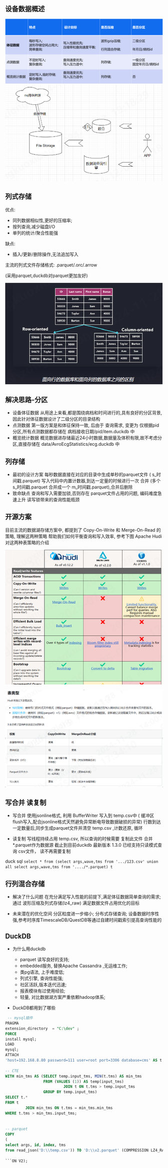 ## 设备数据概述

![img.png](.images/gh76896.png)
![img_1.png](.images/gh55435.png)

## 列式存储

优点:

- 同列数据相似性,更好的压缩率;
- 按列查询,减少磁盘I/O
- 单列的统计/聚合性能强

缺点:

- 插入/更新/删除操作,无法追加写入

主流的列式文件存储格式:
.parquet/.orc/.arrow

(采用parquet,duckdb对parquet更加友好)

![img_2.png](.images/gh677567.png)

## 解决思路-分区

- 设备体征数据
  从用途上来看,都是围绕病档和时间进行的,具有良好的分区背景,因此针对体征数据设计了二级分区的目录结构
- 点测数据
  第一版方案是和体征保持一致, 后由于 查询需求, 变更为 仅根据pid 分区,所有点测数据都存储在 病档接收日期/pid/item.duckdb 中
- 概览统计数据
  概览数据进存储最近24小时数据,数据量及体积有限,故不考虑分区,直接存储在 data/AvroEcgStatistics/ecg.duckdb 中

## 列存储

- 最初的设计方案
  每秒数据直接在对应的目录中生成单秒的parquet文件  ( s_时间戳.parquet)
  写入代码中内置计数器,到达一定量的时候进行一次 合并 (多个 s_时间戳.parquet 合并成一个 m_时间戳.parquet),合并后删除
- 致命缺点
  查询和写入需要加锁,否则存在 parquet文件占用的问题, 编码难度急速上升
  读写锁带来的查询性能瓶颈

## 开源方案

目前主流的数据湖存储方案中, 都提到了 Copy-On-Write 和 Merge-On-Read 的策略, 理解这两种策略
帮助我们如何平衡查询和写入效率, 参考下图 Apache Hudi 对这两种表策略的介绍

![img_2.png](.images/gh452342.png)

![img_1.png](.images/gh5456456.png)

## 写合并 读复制

- 写合并
  使用jsonline格式, 利用 BufferWriter 写入到 temp.csv中 (
  缓冲区flush写入,配合jsonline格式天然避免异常断电导致数据破损的异常)
  行数到达一定数量后,同步生成parquet文件并清空 temp.csv ,计数还原, 循环

- 读复制
  写线程持续占用 temp.csv, 所以查询的时候需要 复制此文件 合并 *.parquet作为数据源
  截止到目前duckdb 最新版本 1.3.0 已经支持只读模式查询 csv文件， 读不再需要复制

duck sql
`select * from (select args,wave,tms from '.../123.csv' union all select args,wave,tms from '..../*.parquet) t`

## 行列混合存储

- 解决了什么问题
  在充分满足写入性能的前提下,满足体征数据简单查询的需求;
  通过 波形压缩及列式存储(lz4_raw) 满足数据文件占用优化的目标

- 未来潜在的优化空间
  分区粒度进一步缩小;
  分布式存储查询;
  设备数据时序性强,参考时序库TimescaleDB/QuestDB等通过自建时间戳索引提高查询性能的

## DuckDB

- 为什么用duckdb
    - parquet 读写良好的支持;
    - embedded服务, 替换Apache Cassandra ,无运维工作;
    - 类pg语法, 上手难度低;
    - 列式引擎, 查询性能强;
    - 社区活跃,版本迭代迅速;
    - 报表模块有过使用经验;
    - 轻量, 对比数据湖方案严重依赖hadoop体系;

- DuckDB都用到了哪些

```sql
 -- mysql插件
PRAGMA
extension_directory  = "C:\dev" ;
FORCE
install mysql;
LOAD
mysql;
ATTACH
'host=192.168.8.80 password=111 user=root port=3306 database=cms' AS t (TYPE mysql);

-- CTE
WITH min_tms AS (SELECT temp.input_tms, MIN(t.tms) AS min_tms
                 FROM (VALUES (1)) AS temp(input_tms)
                          JOIN t ON t.tms > temp.input_tms
                 GROUP BY temp.input_tms)
SELECT t.*
FROM t
         JOIN min_tms ON t.tms = min_tms.min_tms
WHERE t.tms > min_tms.input_tms;


-- parquet
COPY
(
select args, id, index, tms
from read_json('D:\\temp.csv')) TO 'D:\\v2.parquet' (COMPRESSION LZ4_RAW, PARQUET_VERSION V2);

```                                                                                                                                                                 ON V2);

```